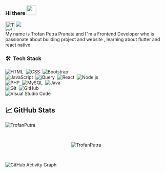 ### Hi there <img src="https://media.giphy.com/media/hvRJCLFzcasrR4ia7z/giphy.gif" width="30px">

<a href="https://www.linkedin.com/in/trofan-putra-pranata-6a20b01a1/">
  <img align="left" alt="Trofan's LinkedIN" width="30px" src="https://raw.githubusercontent.com/peterthehan/peterthehan/master/assets/linkedin.svg" />
</a>

![](https://visitor-badge.glitch.me/badge?page_id=TrofanPutra)

My name is Trofan Putra Pranata and I"m a Frontend Developer who is passionate about building project and website , learning about flutter and react native
### 🛠 &nbsp;Tech Stack

![HTML](https://img.shields.io/badge/-HTML-05122A?style=flat&logo=HTML5)&nbsp;
![CSS](https://img.shields.io/badge/-CSS-05122A?style=flat&logo=CSS3&logoColor=1572B6)&nbsp;
![Bootstrap](https://img.shields.io/badge/-Bootstrap-05122A?style=flat&logo=bootstrap&logoColor=563D7C)
<br />
![JavaScript](https://img.shields.io/badge/-JavaScript-05122A?style=flat&logo=javascript)&nbsp;
![jQuery](https://img.shields.io/badge/-jQuery-05122A?style=flat&logo=jQuery)&nbsp;
![React](https://img.shields.io/badge/-React-05122A?style=flat&logo=react)&nbsp;
![Node.js](https://img.shields.io/badge/-Node.js-05122A?style=flat&logo=node.js)&nbsp;
<br />
![PHP](https://img.shields.io/badge/-PHP-05122A?style=flat&logo=php)&nbsp;
![MySQL](https://img.shields.io/badge/-MySQL-05122A?style=flat&logo=MySQL)&nbsp;
![Java](https://img.shields.io/badge/-Java-05122A?style=flat&logo=Java&logoColor=FFA518)&nbsp;
<br />
![Git](https://img.shields.io/badge/-Git-05122A?style=flat&logo=git)&nbsp;
![GitHub](https://img.shields.io/badge/-GitHub-05122A?style=flat&logo=github)&nbsp;
<br />
![Visual Studio Code](https://img.shields.io/badge/-Visual%20Studio%20Code-05122A?style=flat&logo=visual-studio-code&logoColor=007ACC)&nbsp;
## &#x1f4c8; GitHub Stats
 
<p><img align="center" src="https://github-readme-streak-stats.herokuapp.com/?user=TrofanPutra&theme=radical" alt="TrofanPutra" /></p>
<br />
<p align="center"><img align="center" src="https://github-readme-stats.vercel.app/api/top-langs?username=TrofanPutra&show_icons=true&locale=en&layout=compact&theme=radical" alt="TrofanPutra" /></p>
 <br />
 
![GitHub Activity Graph](https://activity-graph.herokuapp.com/graph?username=TrofanPutra&bg_color=000000&color=4fff67&line=4fff67&point=ffffff&area=true&hide_border=true)  
